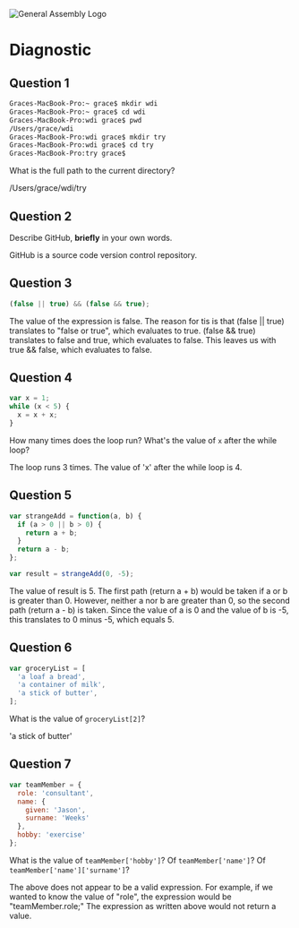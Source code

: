 ![General Assembly Logo](http://i.imgur.com/ke8USTq.png)

# Diagnostic

## Question 1

```sh
Graces-MacBook-Pro:~ grace$ mkdir wdi
Graces-MacBook-Pro:~ grace$ cd wdi
Graces-MacBook-Pro:wdi grace$ pwd
/Users/grace/wdi
Graces-MacBook-Pro:wdi grace$ mkdir try
Graces-MacBook-Pro:wdi grace$ cd try
Graces-MacBook-Pro:try grace$
```

What is the full path to the current directory?

/Users/grace/wdi/try

## Question 2

Describe GitHub, **briefly** in your own words.

GitHub is a source code version control repository.

## Question 3

```js
(false || true) && (false && true);
```

The value of the expression is false. The reason for tis is that (false || true) translates to "false or true", which evaluates to true.  (false && true) translates to false and true, which evaluates to false.  This leaves us with true && false, which evaluates to false.

## Question 4

```js
var x = 1;
while (x < 5) {
  x = x + x;
}
```

How many times does the loop run?  What's the value of `x` after the while loop?


The loop runs 3 times.  The value of 'x' after the while loop is 4.

## Question 5

```js
var strangeAdd = function(a, b) {
  if (a > 0 || b > 0) {
    return a + b;
  }
  return a - b;
};

var result = strangeAdd(0, -5);
```

The value of result is 5.  The first path  (return a + b) would be taken if a or b is greater than 0.  However, neither a nor b are greater than 0, so the second path (return a - b) is taken.  Since the value of a is 0 and the value of b is -5, this translates to 0 minus -5, which equals 5.


## Question 6

```js
var groceryList = [
  'a loaf a bread',
  'a container of milk',
  'a stick of butter',
];
```

What is the value of `groceryList[2]`?

'a stick of butter'

## Question 7

```js
var teamMember = {
  role: 'consultant',
  name: {
    given: 'Jason',
    surname: 'Weeks'
  },
  hobby: 'exercise'
};
```

What is the value of `teamMember['hobby']`?  Of `teamMember['name']`?  Of
`teamMember['name']['surname']`?

The above does not appear to be a valid expression.  For example, if we wanted to know the value of "role", the expression would be "teamMember.role;"  The expression as written above would not return a value.
